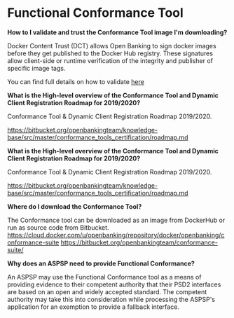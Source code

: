 # Functional Conformance Tool

**How to I validate and trust the Conformance Tool image I'm downloading?**

Docker Content Trust (DCT) allows Open Banking to sign docker images before they get published to the Docker Hub registry. These signatures allow client-side or runtime verification of the integrity and publisher of specific image tags.

You can find full details on how to validate [here](https://bitbucket.org/openbankingteam/conformance-suite/src/develop/docs/docker_content_trust.md)

**What is the High-level overview of the Conformance Tool and Dynamic Client Registration Roadmap for 2019/2020?**

Conformance Tool & Dynamic Client Registration Roadmap 2019/2020.

https://bitbucket.org/openbankingteam/knowledge-base/src/master/conformance_tools_certification/roadmap.md

**What is the High-level overview of the Conformance Tool and Dynamic Client Registration Roadmap for 2019/2020?**

Conformance Tool & Dynamic Client Registration Roadmap 2019/2020.

https://bitbucket.org/openbankingteam/knowledge-base/src/master/conformance_tools_certification/roadmap.md

**Where do I download the Conformance Tool?**

The Conformance tool can be downloaded as an image from DockerHub or run as source code from Bitbucket.
https://cloud.docker.com/u/openbanking/repository/docker/openbanking/conformance-suite
https://bitbucket.org/openbankingteam/conformance-suite/

**Why does an ASPSP need to provide Functional Conformance?**

An ASPSP may use the Functional Conformance tool as a means of providing evidence to their competent authority that their PSD2 interfaces are based on an open and widely accepted standard. The competent authority may take this into consideration while processing the ASPSP's application for an exemption to provide a fallback interface.
